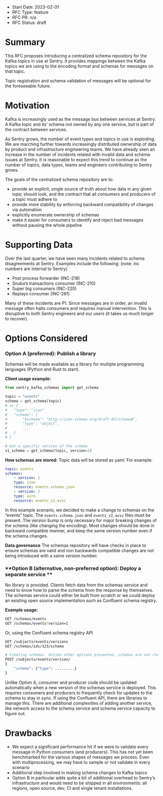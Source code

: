- Start Date: 2023-02-01
- RFC Type: feature
- RFC PR: n/a
- RFC Status: draft

# Summary

This RFC proposes introducing a centralized schema repository for the Kafka topics in use at Sentry. It provides mappings between the Kafka topics we are using to the encoding format and schemas for messages on that topic.

Topic registration and schema validation of messages will be optional for the foreseeable future.

# Motivation

Kafka is increasingly used as the message bus between services at Sentry. A Kafka topic and its’ schema not owned by any one service, but is part of the contract between services.

As Sentry grows, the number of event types and topics in use is exploding. We are marching further towards increasingly distributed ownership of data by product and infrastructure engineering teams. We have already seen an increase in the number of incidents related with invalid data and schema issues at Sentry. It is reasonable to expect this trend to continue as the number of topics, data types, teams and engineers contributing to Sentry grows.

The goals of the centralized schema repository are to:

- provide an explicit, single source of truth about how data in any given topic should look, and the contract that all consumers and producers of a topic must adhere to
- provide more stability by enforcing backward compatibility of changes via automation
- explicitly enumerate ownership of schemas
- make it easier for consumers to identify and reject bad messages without pausing the whole pipeline

# Supporting Data

Over the last quarter, we have seen many incidents related to schema disagreements at Sentry. Examples include the following: (note: inc numbers are internal to Sentry)

- Post process forwarder (INC-218)
- Snuba’s transactions consumer (INC-210)
- Super big consumers (INC-220)
- Replays consumer (INC-281)

Many of these incidents are P1. Since messages are in order, an invalid message often halts consumers and requires manual intervention. This is disruptive to both Sentry engineers and our users (it takes us much longer to recover).

# Options Considered

### **Option A (preferred): Publish a library**

Schemas will be made available as a library for multiple programming languages (Python and Rust to start).

**Client usage example:**

```python
from sentry_kafka_schemas import get_schema

topic = "events"
schema = get_schema(topic)
# => {
# 	"type": "json"
# 	"schema": {
# 		"$schema": "http://json-schema.org/draft-07/schema#",
# 		"type": "object",
# 		...
# 	}
# }

# Get a specific version of the schema
v1_schema = get_schema(topic, version=1)
```

**How schemas are stored:**
Topic data will be stored as yaml. For example:

```yaml
topic: events
schemas:
	- version: 1
	type: json
    resource: events.schema.json
    - version: 2
	type: avro
    resource: events_v2.avsc
```

In this example scenario, we decided to make a change to schemas on the “events” topic. The `events.schema.json` and `events_v2.avsc` files must be present. The version bump is only necessary for major breaking changes of the schema (like changing the encoding). Most changes should be done in backward compatible manner, and keep the same version number even if the schema changes.

**Data governance**
The schemas repository will have checks in place to ensure schemas are valid and non backwards compatible changes are not being introduced with a same version number.

### **Option B (alternative, non-preferred option): Deploy a separate service **

No library is provided. Clients fetch data from the schemas service and need to know how to parse the schema from the response by themselves. The schemas service could either be built from scratch or we could deploy an existing open source implementation such as Confluent schema registry.

**Example usage:**

```bash
GET /schemas/events
GET /schemas/events?version=1
```

Or, using the Confluent schema registry API

```bash
GET /subjects/events/versions
GET /schemas/ids/123/schema

# Creating schemas. Unlike other options presented, schemas are not checked into code
POST /subjects/events/version/
{
    "schema": {"type": .........}
}
```

Unlike Option A, consumer and producer code should be updated automatically when a new version of the schemas service is deployed. This requires consumers and producers to frequently check for updates to the schema to stay in sync. If using the Confluent API, there are libraries to manage this. There are additional complexities of adding another service, like network access to the schema service and schema service capacity to figure out.

# Drawbacks

- We expect a significant performance hit if we were to validate every message in Python consumers (and producers). This has not yet been benchmarked for the various shapes of messages we process. Even with multiprocessing, we may have to sample or not validate in every scenario
- Additional step involved in making schema changes to Kafka topics
- Option B in particular adds quite a bit of additional overhead to Sentry’s infrastructure and would need to be shipped in all environments: all regions, open source, dev, CI and single tenant installations.
